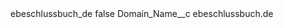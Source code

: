 <?xml version="1.0" encoding="UTF-8"?>
<CustomMetadata xmlns="http://soap.sforce.com/2006/04/metadata" xmlns:xsi="http://www.w3.org/2001/XMLSchema-instance" xmlns:xsd="http://www.w3.org/2001/XMLSchema">
    <label>ebeschlussbuch_de</label>
    <protected>false</protected>
    <values>
        <field>Domain_Name__c</field>
        <value xsi:type="xsd:string">ebeschlussbuch.de</value>
    </values>
</CustomMetadata>
